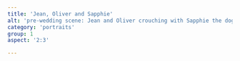 ```yaml
---
title: 'Jean, Oliver and Sapphie'
alt: 'pre-wedding scene: Jean and Oliver crouching with Sapphie the dog with mountains and trees in the background'
category: 'portraits'
group: 1
aspect: '2:3'

---
```

